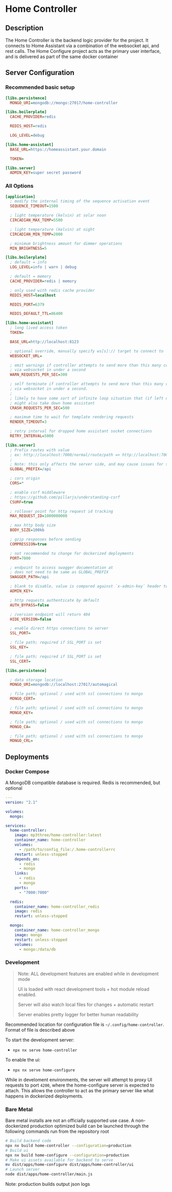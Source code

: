 # Home Controller

## Description

The Home Controller is the backend logic provider for the project. It connects to Home Assistant via a combination of the websocket api, and rest calls.
The Home Configure project acts as the primary user interface, and is delivered as part of the same docker container

## Server Configuration

### Recommended basic setup

```ini
[libs.persistence]
  MONGO_URI=mongodb://mongo:27017/home-controller

[libs.boilerplate]
  CACHE_PROVIDER=redis

  REDIS_HOST=redis

  LOG_LEVEL=debug

[libs.home-assistant]
  BASE_URL=https://homeassistant.your.domain

  TOKEN=

[libs.server]
  ADMIN_KEY=super secret password
```

### All Options

```ini
[application]
  ; modify the internal timing of the sequence activation event
  SEQUENCE_TIMEOUT=1500

  ; light temperature (kelvin) at solar noon
  CIRCADIAN_MAX_TEMP=5500

  ; light temperature (kelvin) at night
  CIRCADIAN_MIN_TEMP=2000

  ; minimum brightness amount for dimmer operations
  MIN_BRIGHTNESS=5

[libs.boilerplate]
  ; default = info
  LOG_LEVEL=info | warn | debug

  ; default = memory
  CACHE_PROVIDER=redis | memory

  ; only used with redis cache provider
  REDIS_HOST=localhost

  REDIS_PORT=6379

  REDIS_DEFAULT_TTL=86400

[libs.home-assistant]
  ; long lived access token
  TOKEN=

  BASE_URL=http://localhost:8123

  ; optional override, manually specify ws[s]:// target to connect to
  WEBSOCKET_URL=

  ; emit warnings if controller attempts to send more than this many commands
  ; via websocket in under a second
  WARN_REQUESTS_PER_SEC=300

  ; self terminate if controller attempts to send more than this many commands
  ; via websocket in under a second.
  ;
  ; likely to have some sort of infinite loop situation that (if left unattended)
  ; might also take down home assistant
  CRASH_REQUESTS_PER_SEC=500

  ; maximum time to wait for template rendering requests
  RENDER_TIMEOUT=3

  ; retry interval for dropped home assistant socket connections
  RETRY_INTERVAL=5000

[libs.server]
  ; Prefix routes with value
  ; ex: http://localhost:7000/normal/route/path => http://localhost:7000/api/normal/route/path
  ;
  ; Note: this only affects the server side, and may cause issues for some ui layer code
  GLOBAL_PREFIX=/api

  ; cors origin
  CORS=*

  ; enable csrf middleware
  ; https://github.com/pillarjs/understanding-csrf
  CSURF=true

  ; rollover point for http request id tracking
  MAX_REQUEST_ID=1000000000

  ; max http body size
  BODY_SIZE=100kb

  ; gzip responses before sending
  COMPRESSION=true

  ; not recommended to change for dockerized deployments
  PORT=7000

  ; endpoint to access swagger documentation at
  ; does not need to be same as GLOBAL_PREFIX
  SWAGGER_PATH=/api

  ; blank to disable, value is compared against `x-admin-key` header to authenticate
  ADMIN_KEY=

  ; http requests authenticate by default
  AUTH_BYPASS=false

  ; /version endpoint will return 404
  HIDE_VERSION=false

  ; enable direct https connections to server
  SSL_PORT=

  ; file path; required if SSL_PORT is set
  SSL_KEY=

  ; file path; required if SSL_PORT is set
  SSL_CERT=

[libs.persistence]

  ; data storage location
  MONGO_URI=mongodb://localhost:27017/automagical

  ; file path; optional / used with ssl connections to mongo
  MONGO_CERT=

  ; file path; optional / used with ssl connections to mongo
  MONGO_KEY=

  ; file path; optional / used with ssl connections to mongo
  MONGO_CA=

  ; file path; optional / used with ssl connections to mongo
  MONGO_CRL=

```

## Deployments

### Docker Compose

A MongoDB compatible database is required. Redis is recommended, but optional

```yaml
---
version: "2.1"

volumes:
  mongo:

services:
  home-controller:
    image: mp3three/home-controller:latest
    container_name: home-controller
    volumes:
      - /path/to/config_file:/.home-controllerrc
    restart: unless-stopped
    depends_on:
      - redis
      - mongo
    links:
      - redis
      - mongo
    ports:
      - "7000:7000"

  redis:
    container_name: home-controller_redis
    image: redis
    restart: unless-stopped

  mongo:
    container_name: home-controller_mongo
    image: mongo
    restart: unless-stopped
    volumes:
      - mongo:/data/db

```

### Development

> Note: ALL development features are enabled while in development mode
>
> UI is loaded with react development tools + hot module reload enabled.
>
> Server will also watch local files for changes + automatic restart
>
> Server enables pretty logger for better human readability

Recommended location for configuration file is `~/.config/home-controller`. Format of file is described above

To start the development server:

- `npx nx serve home-controller`

To enable the ui:

- `npx nx serve home-configure`

While in develoment environments, the server will attempt to proxy UI requests to port `4200`, where the home-configure server is expected to attach.
This allows the controller to act as the primary server like what happens in dockerized deployments.

### Bare Metal

Bare metal installs are not an officially supported use case. A non-dockerized production optimized build can be launched through the following commands run from the repository root

```bash
# Build backend code
npx nx build home-controller --configuration=production
# Build ui
npx nx build home-configure --configuration=production
# Make ui assets available for backend to serve
mv dist/apps/home-configure dist/apps/home-controller/ui
# Launch server
node dist/apps/home-controller/main.js
```

Note: production builds output json logs
